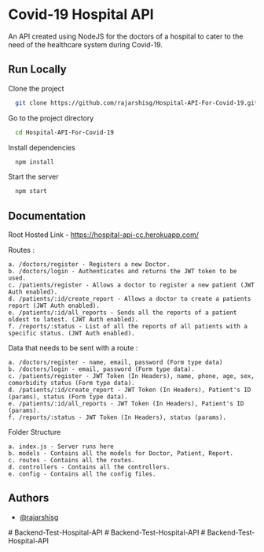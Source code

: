
# Covid-19 Hospital API

An API created using NodeJS for the doctors of a hospital to cater to the need of the healthcare system during Covid-19.




## Run Locally

Clone the project

```bash
  git clone https://github.com/rajarshisg/Hospital-API-For-Covid-19.git
```

Go to the project directory

```bash
  cd Hospital-API-For-Covid-19
```

Install dependencies

```bash
  npm install
```

Start the server

```bash
  npm start
```

  
## Documentation

Root Hosted Link - https://hospital-api-cc.herokuapp.com/

Routes :

    a. /doctors/register - Registers a new Doctor.
    b. /doctors/login - Authenticates and returns the JWT token to be used.
    c. /patients/register - Allows a doctor to register a new patient (JWT Auth enabled).
    d. /patients/:id/create_report - Allows a doctor to create a patients report (JWT Auth enabled).
    e. /patients/:id/all_reports - Sends all the reports of a patient oldest to latest. (JWT Auth enabled).
    f. /reports/:status - List of all the reports of all patients with a specific status. (JWT Auth enabled).

Data that needs to be sent with a route :
    
    a. /doctors/register - name, email, password (Form type data)
    b. /doctors/login - email, password (Form type data).
    c. /patients/register - JWT Token (In Headers), name, phone, age, sex, comorbidity status (Form type data).
    d. /patients/:id/create_report - JWT Token (In Headers), Patient's ID (params), status (Form type data).
    e. /patients/:id/all_reports - JWT Token (In Headers), Patient's ID (params).
    f. /reports/:status - JWT Token (In Headers), status (params).

Folder Structure

    a. index.js - Server runs here
    b. models - Contains all the models for Doctor, Patient, Report.
    c. routes - Contains all the routes.
    d. controllers - Contains all the controllers.
    e. config - Contains all the config files.
## Authors

- [@rajarshisg](https://github.com/rajarshisg)

  
#   B a c k e n d - T e s t - H o s p i t a l - A P I  
 #   B a c k e n d - T e s t - H o s p i t a l - A P I  
 #   B a c k e n d - T e s t - H o s p i t a l - A P I  
 